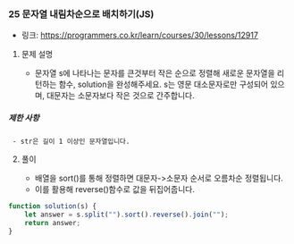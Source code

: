 ### 25 문자열 내림차순으로 배치하기(JS)

* 링크: https://programmers.co.kr/learn/courses/30/lessons/12917

1. 문제 설명

   * 문자열 s에 나타나는 문자를 큰것부터 작은 순으로 정렬해 새로운 문자열을 리턴하는 함수, solution을 완성해주세요.
s는 영문 대소문자로만 구성되어 있으며, 대문자는 소문자보다 작은 것으로 간주합니다.
     
##### 제한 사항
     
     - str은 길이 1 이상인 문자열입니다.
   
2. 풀이

   * 배열을 sort()를 통해 정렬하면 대문자->소문자 순서로 오름차순 정렬됩니다.
   * 이를 활용해  reverse()함수로 값을 뒤집어줍니다.
   
```js
function solution(s) {
    let answer = s.split("").sort().reverse().join("");
    return answer;
}
```


